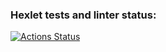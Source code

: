 ### Hexlet tests and linter status:
[![Actions Status](https://github.com/mixedrays/frontend-project-lvl1/workflows/hexlet-check/badge.svg)](https://github.com/mixedrays/frontend-project-lvl1/actions)